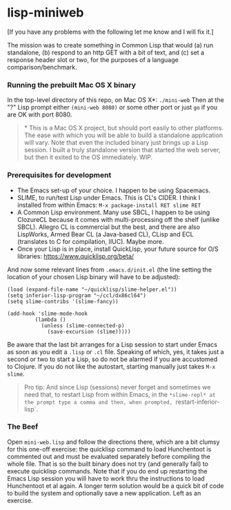 # lisp-miniweb
[If you have any problems with the following let me know and I will fix it.]

The mission was to create something in Common Lisp that would (a) run standalone, (b) respond to an http GET with a bit of text, and (c) set a response header slot or two, for the purposes of a language comparison/benchmark.
### Running the prebuilt Mac OS X binary
In the top-level directory of this repo, on Mac OS X\*: `./mini-web` Then at the "?" Lisp prompt either `(mini-web 8080)` or some other port or just `go` if you are OK with port 8080.
> \* This is a Mac OS X project, but should port easily to other platforms. The ease with which you will be able to build a standalone application will vary. Note that even the included binary just brings up a Lisp session. I built a truly standalone version that started the web server, but then it exited to the OS immediately. WIP.

### Prerequisites for development
 * The Emacs set-up of your choice. I happen to be using Spacemacs.
 * SLIME, to run/test Lisp under Emacs. This is CL's CIDER. I think I installed from within Emacs: `M-x package-install RET slime RET`
 * A Common Lisp environment. Many use SBCL, I happen to be using ClozureCL because it comes with multi-processing off the shelf (unlike SBCL). Allegro CL is commercial but the best, and there are also LispWorks, Armed Bear CL (a Java-based CL), CLisp and ECL (translates to C for compilation, IIUC). Maybe more.
 * Once your Lisp is in place, install QuickLisp, your future source for O/S libraries: https://www.quicklisp.org/beta/
 
 
 And now some relevant lines from `.emacs.d/init.el` (the line setting the location of your chosen Lisp binary will have to be adjusted):
 ```elisp
 (load (expand-file-name "~/quicklisp/slime-helper.el"))
(setq inferior-lisp-program "~/ccl/dx86cl64")
(setq slime-contribs '(slime-fancy))

(add-hook 'slime-mode-hook
          (lambda ()
            (unless (slime-connected-p)
              (save-excursion (slime)))))
```
Be aware that the last bit arranges for a Lisp session to start under Emacs as soon as you edit a `.lisp` or `.cl` file. Speaking of which, yes, it takes just a second or two to start a Lisp, so do not be alarmed if you are accustomed to Clojure. If you do not like the autostart, starting manually just takes `M-x slime`.

> Pro tip: And since Lisp (sessions) never forget and sometimes we need that, to restart Lisp from within Emacs, in the `*slime-repl* at the prompt type a comma and then, when prompted, `restart-inferior-lisp`.

### The Beef
Open `mini-web.lisp` and follow the directions there, which are a bit clumsy for this one-off exercise: the quicklisp command to load Hunchentoot is commented out and must be evaluated separately before compiling the whole file. That is so the built binary does not try (and generally fail) to execute quicklisp commands. Note that if you do end up restarting the Emacs Lisp session you will have to work thru the instructions to load Hunchentoot et al again. A longer term solution would be a quick bit of code to build the system and optionally save a new application. Left as an exercise.
